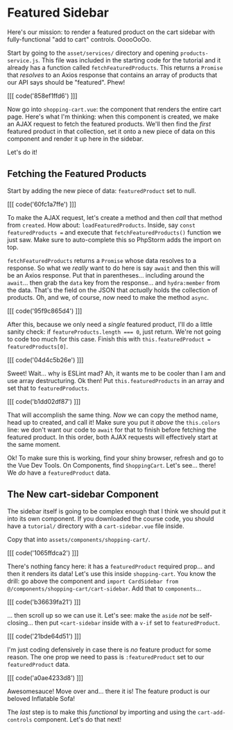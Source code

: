 # Featured Sidebar

Here's our mission: to render a featured product on the cart sidebar with
fully-functional "add to cart" controls. OoooOoOo.

Start by going to the `asset/services/` directory and opening `products-service.js`.
This file was included in the starting code for the tutorial and it already has
a function called `fetchFeaturedProducts`. This returns a `Promise` that *resolves*
to an Axios response that contains an array of products that our API says should
be "featured". Phew!

[[[ code('858ef1ffd6') ]]]

Now go into `shopping-cart.vue`: the component that renders the entire cart page.
Here's what I'm thinking: when this component is created, we make an AJAX request
to fetch the featured products. We'll then find the *first* featured product in
that collection, set it onto a new piece of data on this component and render
it up here in the sidebar.

Let's do it!

## Fetching the Featured Products

Start by adding the new piece of data: `featuredProduct` set to null.

[[[ code('60fc1a7ffe') ]]]

To make the AJAX request, let's create a method and then *call* that method
from `created`. How about: `loadFeaturedProducts`. Inside, say
`const featuredProducts =` and execute that `fetchFeaturedProducts()` function
we just saw. Make sure to auto-complete this so PhpStorm adds the import on top.

`fetchFeaturedProducts` returns a `Promise` whose data resolves to a response.
So what we *really* want to do here is say `await` and then this will be an Axios
response. Put that in parentheses... including around the `await`... then grab
the `data` key from the response... and `hydra:member` from the data. That's the
field on the JSON that *actually* holds the collection of products. Oh, and we,
of course, *now* need to make the method `async`.

[[[ code('95f9c865d4') ]]]

After this, because we only need a *single* featured product, I'll do a little sanity
check: if `featureProducts.length === 0`, just return. We're not going to code
too much for this case. Finish this with `this.featuredProduct =`
`featuredProducts[0]`.

[[[ code('04d4c5b26e') ]]]

Sweet! Wait... why is ESLint mad? Ah, it wants me to be cooler than I am and
use array destructuring. Ok then! Put `this.featuredProducts` in an array and
set that to `featuredProducts`.

[[[ code('b1dd02df87') ]]]

That will accomplish the same thing. *Now* we can copy the method name, head
up to created, and call it! Make sure you put it *above* the `this.colors`
line: we don't want our code to `await` for that to finish before fetching
the featured product. In this order, both AJAX requests will effectively start
at the same moment.

Ok! To make sure this is working, find your shiny browser, refresh and go to the Vue
Dev Tools. On Components, find `ShoppingCart`. Let's see... there! We *do* have a
`featuredProduct` data.

## The New cart-sidebar Component

The sidebar itself is going to be complex enough that I think we should put it
into its own component. If you downloaded the course code, you should have a
`tutorial/` directory with a `cart-sidebar.vue` file inside.

Copy that into `assets/components/shopping-cart/`.

[[[ code('1065ffdca2') ]]]

There's nothing fancy here: it has a `featuredProduct` required prop... and
then it renders its data! Let's use this inside `shopping-cart`. You know the
drill: go above the component and `import CardSidebar from`
`@/components/shopping-cart/cart-sidebar`. Add that to `components`...

[[[ code('b36639fa21') ]]]

... then scroll up so we can use it. Let's see: make the `aside` *not* be
self-closing... then put `<cart-sidebar` inside with a `v-if` set to `featuredProduct`.

[[[ code('21bde64d51') ]]]

I'm just coding defensively in case there is *no* feature product for some reason.
The one prop we need to pass is `:featuredProduct` set to our `featuredProduct`
data.

[[[ code('a0ae4233d8') ]]]

Awesomesauce! Move over and... there it is! The feature product is our beloved
Inflatable Sofa!

The *last* step is to make this *functional* by importing and using the
`cart-add-controls` component. Let's do that next!
